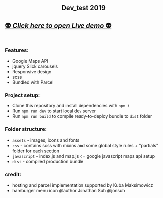 <h2 align="center">Dev_test 2019<h2>

[**👽 *Click here to open Live demo* 👽**](https://andriussvilys.github.io/bmb-challenge/) <br><br>

### Features:
- Google Maps API
- jquery Slick carousels
- Responsive design
- scss
- Bundled with Parcel

### Project setup:
- Clone this repository and install dependencies with `npm i` <br>
- Run `npm run dev` to start local dev server <br>
- Run `npm run build` to compile ready-to-deploy bundle to `dist` folder <br>

### Folder structure:
- `assets` - images, icons and fonts <br>
- `css` - contains scss with mixins and some global style rules + "partials" folder for each section <br>
- `javascript` - index.js and map.js <= google javascript maps api setup <br>
- `dist` - compiled production bundle <br>

### credit:
- hosting and parcel implementation supported by Kuba Maksimowicz
- hamburger menu icon @author Jonathan Suh @jonsuh
